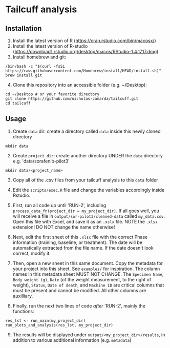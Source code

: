 # Tailcuff analysis

## Installation
1. Install the latest version of R (https://cran.rstudio.com/bin/macosx/)
2. Install the latest version of R-studio (https://download1.rstudio.org/desktop/macos/RStudio-1.4.1717.dmg)
3. Install homebrew and git:
```
/bin/bash -c "$(curl -fsSL https://raw.githubusercontent.com/Homebrew/install/HEAD/install.sh)"
brew install git
```
4. Clone this repository into an accessible folder (e.g. ~/Desktop):
```
cd ~/Desktop # or your favorite directory
git clone https://github.com/nicholas-camarda/tailcuff.git
cd tailcuff
```

## Usage
1. Create `data` dir: create a directory called `data` inside this newly cloned directory 
```
mkdir data
```
2. Create `project_dir`: create another directory UNDER the `data` directory e.g. 'data/sorafenib-pilot3'
```
mkdir data/<project_name>
```
3. Copy all of the .csv files from your tailcuff analysis to this `data` folder
4. Edit the `scripts/exec.R` file and change the variables accordingly inside Rstudio.


5. First, run all code up until 'RUN-2', including `process_data_fn(project_dir = my_project_dir)`. If all goes well, you will receive a file in `output/sor-pilot3/cleaned-data` called `my_data.csv`. Open this file with Excel, and save it as an `.xslx` file. NOTE the `.xlsx` extension! DO NOT change the name otherwise!
6. Next, edit the first sheet of this `.xlsx` file with the correct Phase information (training, baseline, or treatment). The date will be automatically extracted from the file name. If the date doesn't look correct, modify it.
7. Then, open a new sheet in this same document. Copy the metadata for your project into this sheet. See `examples/` for inspiration. The column names in this metadata sheet MUST NOT CHANGE. The `Specimen Name`, `Body weight (g)`, `Date` (of the weight measurement, to the right of weight), `Status`, `Date of death`, and `Machine ID` are critical columns that must be present and cannot be modified. All other columns are auxilliary. 
8. Finally, run the next two lines of code *after* 'RUN-2', mainly the functions:
```
res_lst <- run_main(my_project_dir)
run_plots_and_analysis(res_lst, my_project_dir)
```
9. The results will be displayed under `output/<my_project_dir>/results`, in addition to various additional information (e.g. `metadata`)





